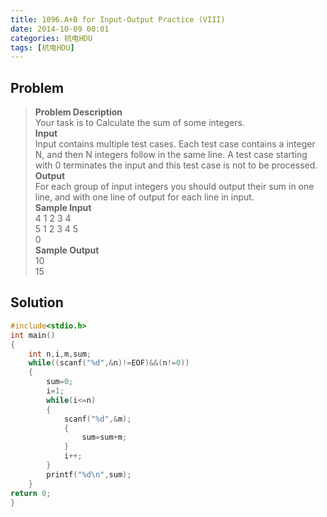 ```yaml
---
title: 1096.A+B for Input-Output Practice (VIII)
date: 2014-10-09 00:01
categories: 杭电HDU
tags: [杭电HDU]
---
```

## Problem
>**Problem Description**  
Your task is to Calculate the sum of some integers.  
**Input**  
Input contains multiple test cases. Each test case contains a integer N, and then N integers follow in the same line. A test case starting with 0 terminates the input and this test case is not to be processed.  
**Output**  
For each group of input integers you should output their sum in one line, and with one line of output for each line in input.    
**Sample Input**  
4 1 2 3 4  
5 1 2 3 4 5  
0  
**Sample Output**  
10  
15  

## Solution
```cpp
#include<stdio.h> 
int main() 
{ 
    int n,i,m,sum; 
    while((scanf("%d",&n)!=EOF)&&(n!=0)) 
    { 
        sum=0; 
        i=1; 
        while(i<=n) 
        { 
            scanf("%d",&m); 
            { 
                sum=sum+m; 
            } 
            i++; 
        } 
        printf("%d\n",sum); 
    }
return 0; 
} 
```